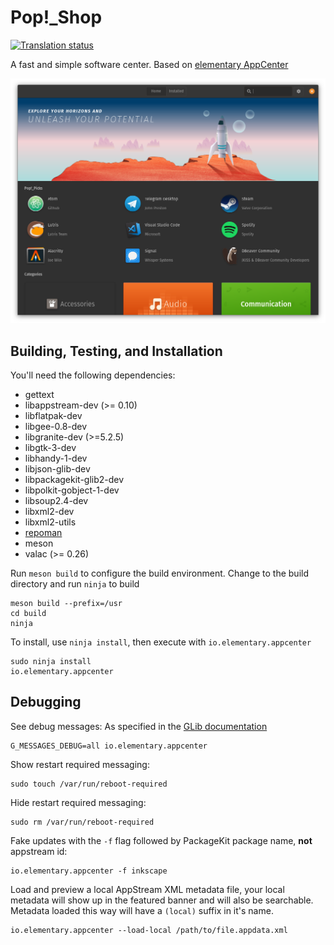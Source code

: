 # Pop\!\_Shop

[![Translation status](https://l10n.elementary.io/widgets/appcenter/-/svg-badge.svg)](https://l10n.elementary.io/projects/appcenter/?utm_source=widget)

A fast and simple software center. Based on [elementary AppCenter](https://github.com/elementary/appcenter)

![Pop Shop Screenshot](data/screenshot.png?raw=true)

## Building, Testing, and Installation

You'll need the following dependencies:

* gettext
* libappstream-dev (>= 0.10)
* libflatpak-dev
* libgee-0.8-dev
* libgranite-dev (>=5.2.5)
* libgtk-3-dev
* libhandy-1-dev
* libjson-glib-dev
* libpackagekit-glib2-dev
* libpolkit-gobject-1-dev
* libsoup2.4-dev
* libxml2-dev
* libxml2-utils
* [repoman](https://github.com/pop-os/repoman)
* meson
* valac (>= 0.26)

Run `meson build` to configure the build environment. Change to the build directory and run `ninja` to build

    meson build --prefix=/usr
    cd build
    ninja

To install, use `ninja install`, then execute with `io.elementary.appcenter`

    sudo ninja install
    io.elementary.appcenter

## Debugging

See debug messages:
As specified in the [GLib documentation](https://developer.gnome.org/glib/stable/glib-running.html)

    G_MESSAGES_DEBUG=all io.elementary.appcenter

Show restart required messaging:

    sudo touch /var/run/reboot-required

Hide restart required messaging:

    sudo rm /var/run/reboot-required

Fake updates with the `-f` flag followed by PackageKit package name, **not** appstream id:

    io.elementary.appcenter -f inkscape

Load and preview a local AppStream XML metadata file, your local metadata will show up in the featured banner and will also be searchable. Metadata loaded this way will have a `(local)` suffix in it's name.

    io.elementary.appcenter --load-local /path/to/file.appdata.xml
